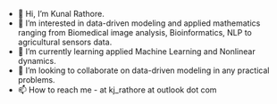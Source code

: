 - 👋 Hi, I’m Kunal Rathore.
- 👀 I’m interested in data-driven modeling and applied mathematics ranging from Biomedical image analysis, Bioinformatics, NLP to agricultural sensors data.
- 🌱 I’m currently learning applied Machine Learning and Nonlinear dynamics.
- 💞️ I’m looking to collaborate on data-driven modeling in any practical problems.
- 📫 How to reach me - at kj_rathore at outlook dot com

<!---
kjrathore/kjrathore is a ✨ special ✨ repository because its `README.md` (this file) appears on your GitHub profile.
You can click the Preview link to take a look at your changes.
--->

